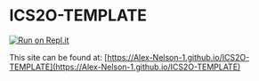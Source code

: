 # ICS2O-TEMPLATE

[![Run on Repl.it](https://repl.it/badge/github/Alex-Nelson-1/ICS2O-TEMPLATE)](https://repl.it/github/Alex-Nelson-1/ICS2O-TEMPLATE)

This site can be found at: [https://Alex-Nelson-1.github.io/ICS2O-TEMPLATE](https://Alex-Nelson-1.github.io/ICS2O-TEMPLATE)
